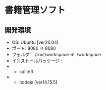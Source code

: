# 書籍管理ソフト

## 開発環境
- OS: Ubuntu [ver20.04]
- ポート: 8080 => 8080
- フォルダ:　/root/workspace => ./workspace
- インストールパッケージ :
- - sqlite3
- - nodejs [ver14.15.5]